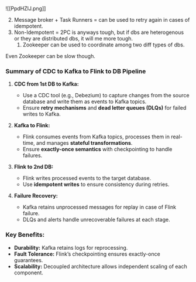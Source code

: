 
![[PpdHZlJ.png]]

2. Message broker + Task Runners  = can be used to retry again in cases of idempotent.
3. Non-Idempotent = 2PC is anyways tough, but if dbs are heterogenous or they are distributed dbs, it will me more tough.
	1. Zookeeper can be used to coordinate among two diff types of dbs.

Even Zookeeper can be slow though.
### **Summary of CDC to Kafka to Flink to DB Pipeline**

1. **CDC from 1st DB to Kafka:**
    
    - Use a CDC tool (e.g., Debezium) to capture changes from the source database and write them as events to Kafka topics.
    - Ensure **retry mechanisms** and **dead letter queues (DLQs)** for failed writes to Kafka.
2. **Kafka to Flink:**
    
    - Flink consumes events from Kafka topics, processes them in real-time, and manages **stateful transformations**.
    - Ensure **exactly-once semantics** with checkpointing to handle failures.
3. **Flink to 2nd DB:**
    
    - Flink writes processed events to the target database.
    - Use **idempotent writes** to ensure consistency during retries.
4. **Failure Recovery:**
    
    - Kafka retains unprocessed messages for replay in case of Flink failure.
    - DLQs and alerts handle unrecoverable failures at each stage.

### **Key Benefits:**

- **Durability:** Kafka retains logs for reprocessing.
- **Fault Tolerance:** Flink’s checkpointing ensures exactly-once guarantees.
- **Scalability:** Decoupled architecture allows independent scaling of each component.



